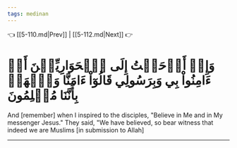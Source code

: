 ```yaml
---
tags: medinan
---
```


👈 [[5-110.md|Prev]] | [[5-112.md|Next]] 👉

# وَإِذۡ أَوۡحَيۡتُ إِلَى ٱلۡحَوَارِيِّـۧنَ أَنۡ ءَامِنُواْ بِي وَبِرَسُولِي قَالُوٓاْ ءَامَنَّا وَٱشۡهَدۡ بِأَنَّنَا مُسۡلِمُونَ

And [remember] when I inspired to the disciples, "Believe in Me and in My messenger Jesus." They said, "We have believed, so bear witness that indeed we are Muslims [in submission to Allah]

---

